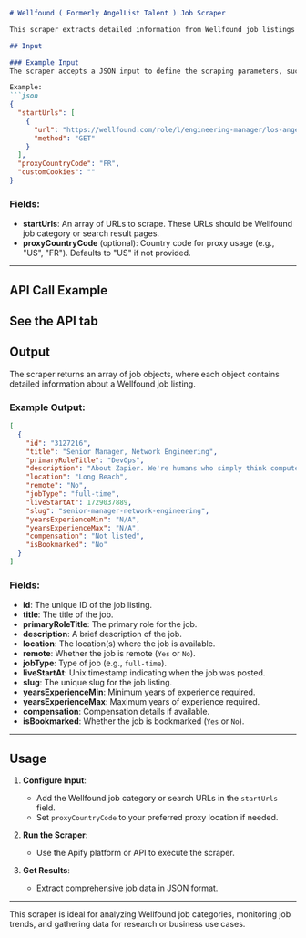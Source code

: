 ```markdown
# Wellfound ( Formerly AngelList Talent ) Job Scraper

This scraper extracts detailed information from Wellfound job listings based on the provided job category or search URL.

## Input

### Example Input
The scraper accepts a JSON input to define the scraping parameters, such as the URLs to scrape and additional options.

Example:
```json
{
  "startUrls": [
    {
      "url": "https://wellfound.com/role/l/engineering-manager/los-angeles",
      "method": "GET"
    }
  ],
  "proxyCountryCode": "FR",
  "customCookies": ""
}
```

### Fields:
- **startUrls**: An array of URLs to scrape. These URLs should be Wellfound job category or search result pages.
- **proxyCountryCode** (optional): Country code for proxy usage (e.g., "US", "FR"). Defaults to "US" if not provided.
---

## API Call Example

See the API tab
---

## Output

The scraper returns an array of job objects, where each object contains detailed information about a Wellfound job listing.

### Example Output:
```json
[
  {
    "id": "3127216",
    "title": "Senior Manager, Network Engineering",
    "primaryRoleTitle": "DevOps",
    "description": "About Zapier. We're humans who simply think computers...",
    "location": "Long Beach",
    "remote": "No",
    "jobType": "full-time",
    "liveStartAt": 1729037889,
    "slug": "senior-manager-network-engineering",
    "yearsExperienceMin": "N/A",
    "yearsExperienceMax": "N/A",
    "compensation": "Not listed",
    "isBookmarked": "No"
  }
]
```

### Fields:
- **id**: The unique ID of the job listing.
- **title**: The title of the job.
- **primaryRoleTitle**: The primary role for the job.
- **description**: A brief description of the job.
- **location**: The location(s) where the job is available.
- **remote**: Whether the job is remote (`Yes` or `No`).
- **jobType**: Type of job (e.g., `full-time`).
- **liveStartAt**: Unix timestamp indicating when the job was posted.
- **slug**: The unique slug for the job listing.
- **yearsExperienceMin**: Minimum years of experience required.
- **yearsExperienceMax**: Maximum years of experience required.
- **compensation**: Compensation details if available.
- **isBookmarked**: Whether the job is bookmarked (`Yes` or `No`).

---

## Usage

1. **Configure Input**:
   - Add the Wellfound job category or search URLs in the `startUrls` field.
   - Set `proxyCountryCode` to your preferred proxy location if needed.

2. **Run the Scraper**:
   - Use the Apify platform or API to execute the scraper.

3. **Get Results**:
   - Extract comprehensive job data in JSON format.

---

This scraper is ideal for analyzing Wellfound job categories, monitoring job trends, and gathering data for research or business use cases.
``` # apartments-scraper
